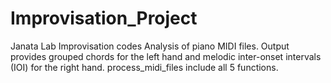 # Improvisation_Project
Janata Lab Improvisation codes
Analysis of piano MIDI files. Output provides grouped chords for the left hand and melodic inter-onset intervals (IOI) for the right hand.
process_midi_files include all 5 functions.
